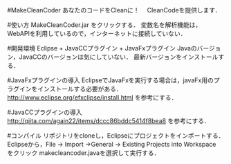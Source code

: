 #MakeCleanCoder
あなたのコードをCleanに！　
CleanCodeを提供します．

#使い方
MakeCleanCoder.jar をクリックする．
変数名を解析機能は， WebAPIを利用しているので，インターネットに接続していない．

#開発環境
Eclipse + JavaCCプラグイン + JavaFxプラグイン
Javaのバージョン，JavaCCのバージョンは気にしていない．
最新バージョンをインストールする．

#JavaFxプラグインの導入
EclipseでJavaFxを実行する場合は，javaFx用のプラグインをインストールする必要がある．
http://www.eclipse.org/efxclipse/install.html
を参考にする．

#JavaCCプラグインの導入
http://qiita.com/again22/items/dccc86bddc5414f8bea8
を参考にする．

#コンパイル
リポジトリをcloneし，Eclipseにプロジェクトをインポートする．
Eclipseから，File -> Import ->General -> Existing Projects into Workspace　をクリック
makecleancoder.javaを選択して実行する．











































































